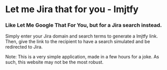 # Let me Jira that for you - lmjtfy
### Like Let Me Google That For You, but for a Jira search instead.
Simply enter your Jira domain and search terms to generate a lmjtfy link.
Then, give the link to the recipient to have a search simulated and be redirected to Jira.

Note: This is a very simple application, made in a few hours for a joke. As such, this website may not be the most robust.
